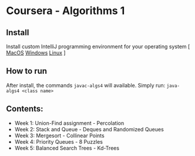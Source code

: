 # Coursera - Algorithms 1

## Install

Install custom IntelliJ programming environment for your operating
system [ [MacOS](https://lift.cs.princeton.edu/java/mac/) [Windows](https://lift.cs.princeton.edu/java/windows/) [Linux](https://lift.cs.princeton.edu/java/linux/) ]

## How to run

After install, the commands `javac-algs4` will available. Simply run:
`java-algs4 <class name>`

## Contents:

- Week 1: Union-Find assignment - Percolation
- Week 2: Stack and Queue - Deques and Randomized Queues
- Week 3: Mergesort - Collinear Points
- Week 4: Priority Queues - 8 Puzzles
- Week 5: Balanced Search Trees - Kd-Trees
